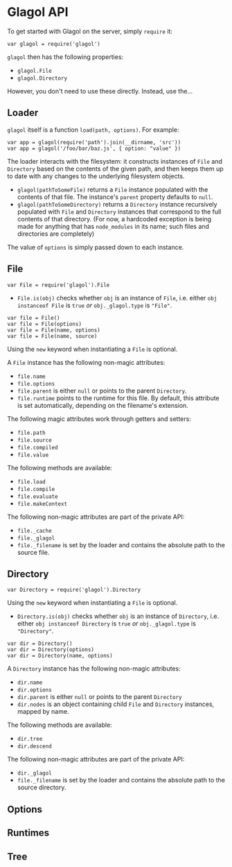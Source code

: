 # Glagol API

To get started with Glagol on the server, simply `require` it:

```
var glagol = require('glagol')
```

`glagol` then has the following properties:
* `glagol.File`
* `glagol.Directory`

However, you don't need to use these directly. Instead, use the...

## Loader

`glagol` itself is a function `load(path, options)`. For example:

```
var app = glagol(require('path').join(__dirname, 'src'))
var app = glagol('/foo/bar/baz.js', { option: "value" })
```

The loader interacts with the filesystem: it constructs instances of `File` and
`Directory` based on the contents of the given path, and then keeps them up to
date with any changes to the underlying filesystem objects.

* `glagol(pathToSomeFile)` returns a `File` instance populated with the
  contents of that file. The instance's `parent` property defaults to `null`.
* `glagol(pathToSomeDirectory)` returns a `Directory` instance recursively
  populated with `File` and `Directory` instances that correspond to the
  full contents of that directory. (For now, a hardcoded exception is being
  made for anything that has `node_modules` in its name; such files and
  directories are completely)

The value of `options` is simply passed down to each instance.

## File

```
var File = require('glagol').File
```

* `File.is(obj)` checks whether `obj` is an instance of `File`, i.e.
  either `obj instanceof File` is `true` *or* `obj._glagol.type` is `"File"`.

```
var file = File()
var file = File(options)
var file = File(name, options)
var file = File(name, source)
```

Using the `new` keyword when instantiating a `File` is optional.

A `File` instance has the following non-magic attributes:

* `file.name`
* `file.options`
* `file.parent` is either `null` or points to the parent `Directory`.
* `file.runtime` points to the runtime for this file. By default, this
  attribute is set automatically, depending on the filename's extension.

The following magic attributes work through getters and setters:
* `file.path`
* `file.source`
* `file.compiled`
* `file.value`

The following methods are available:
* `file.load`
* `file.compile`
* `file.evaluate`
* `file.makeContext`

The following non-magic attributes are part of the private API:
* `file._cache`
* `file._glagol`
* `file._filename` is set by the loader and contains the absolute path to the
  source file.

## Directory

```
var Directory = require('glagol').Directory
```

Using the `new` keyword when instantiating a `File` is optional.

* `Directory.is(obj)` checks whether `obj` is an instance of `Directory`, i.e.
  either `obj instanceof Directory` is `true` *or* `obj._glagol.type` is
  `"Directory"`.

```
var dir = Directory()
var dir = Directory(options)
var dir = Directory(name, options)
```

A `Directory` instance has the following non-magic attributes:
* `dir.name`
* `dir.options`
* `dir.parent` is either `null` or points to the parent `Directory`
* `dir.nodes` is an object containing child `File` and `Directory` instances,
  mapped by name.

The following methods are available:
* `dir.tree`
* `dir.descend`

The following non-magic attributes are part of the private API:
* `dir._glagol`
* `file._filename` is set by the loader and contains the absolute path to the
  source directory.

## Options

## Runtimes

## Tree
